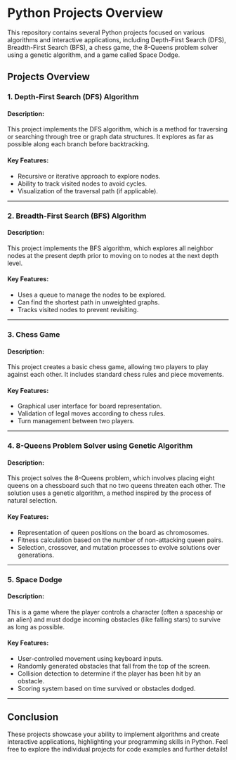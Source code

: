 # Python Projects Overview

This repository contains several Python projects focused on various algorithms and interactive applications, including Depth-First Search (DFS), Breadth-First Search (BFS), a chess game, the 8-Queens problem solver using a genetic algorithm, and a game called Space Dodge.

## Projects Overview

### 1. Depth-First Search (DFS) Algorithm

#### Description:
This project implements the DFS algorithm, which is a method for traversing or searching through tree or graph data structures. It explores as far as possible along each branch before backtracking.

#### Key Features:
- Recursive or iterative approach to explore nodes.
- Ability to track visited nodes to avoid cycles.
- Visualization of the traversal path (if applicable).

---

### 2. Breadth-First Search (BFS) Algorithm

#### Description:
This project implements the BFS algorithm, which explores all neighbor nodes at the present depth prior to moving on to nodes at the next depth level.

#### Key Features:
- Uses a queue to manage the nodes to be explored.
- Can find the shortest path in unweighted graphs.
- Tracks visited nodes to prevent revisiting.

---

### 3. Chess Game

#### Description:
This project creates a basic chess game, allowing two players to play against each other. It includes standard chess rules and piece movements.

#### Key Features:
- Graphical user interface for board representation.
- Validation of legal moves according to chess rules.
- Turn management between two players.

---

### 4. 8-Queens Problem Solver using Genetic Algorithm

#### Description:
This project solves the 8-Queens problem, which involves placing eight queens on a chessboard such that no two queens threaten each other. The solution uses a genetic algorithm, a method inspired by the process of natural selection.

#### Key Features:
- Representation of queen positions on the board as chromosomes.
- Fitness calculation based on the number of non-attacking queen pairs.
- Selection, crossover, and mutation processes to evolve solutions over generations.

---

### 5. Space Dodge

#### Description:
This is a game where the player controls a character (often a spaceship or an alien) and must dodge incoming obstacles (like falling stars) to survive as long as possible.

#### Key Features:
- User-controlled movement using keyboard inputs.
- Randomly generated obstacles that fall from the top of the screen.
- Collision detection to determine if the player has been hit by an obstacle.
- Scoring system based on time survived or obstacles dodged.

---

## Conclusion

These projects showcase your ability to implement algorithms and create interactive applications, highlighting your programming skills in Python. Feel free to explore the individual projects for code examples and further details!
